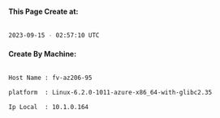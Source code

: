 
   
#### This Page Create at:

```bash

2023-09-15 - 02:57:10 UTC

```

#### Create By Machine:

```bash

Host Name : fv-az206-95

platform  : Linux-6.2.0-1011-azure-x86_64-with-glibc2.35

Ip Local  : 10.1.0.164

```

